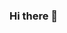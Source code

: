 ### Hi there 👋

<!--
**meczin171/meczin171** is a ✨ _special_ ✨ repository because its `README.md` (this file) appears on your GitHub profile.
https://www.canva.com/design/DAFl5hKjCGE/q6TP68Fx0FFpv1SPOQL1eQ/edit


Here are some ideas to get you started:

- 🔭 I’m currently working on ...
- 🌱 I’m currently learning ...
- 👯 I’m looking to collaborate on ...
- 🤔 I’m looking for help with ...
- 💬 Ask me about ...
- 📫 How to reach me: ...
- 😄 Pronouns: ...
- ⚡ Fun fact: ...
-->
